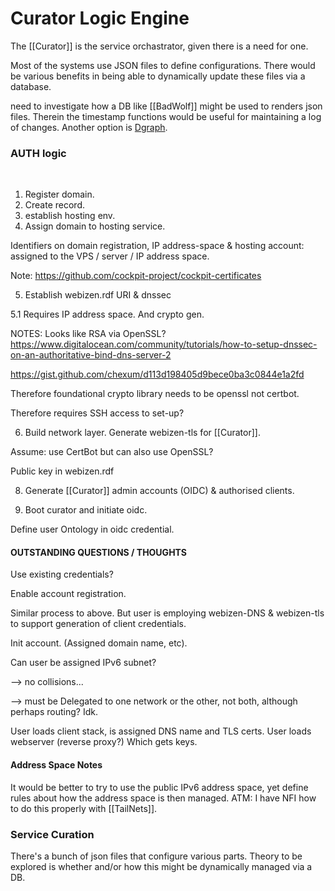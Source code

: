 # Curator Logic Engine

The [[Curator]] is the service orchastrator, given there is a need for one. 

Most of the systems use JSON files to define configurations.  There would be various benefits in being able to dynamically update these files via a database. 

need to investigate how a DB like [[BadWolf]] might be used to renders json files. Therein the timestamp functions would be useful for maintaining a log of changes.  Another option is [Dgraph](https://dgraph.io/).

### AUTH logic
​
1. Register domain.
2. Create record.
3. establish hosting env.
4. Assign domain to hosting service.

Identifiers on domain registration, IP address-space & hosting account: assigned to the VPS / server / IP address space.

Note: https://github.com/cockpit-project/cockpit-certificates

5. Establish webizen.rdf URI & dnssec

5.1 Requires IP address space. And crypto gen.

NOTES:  Looks like RSA via OpenSSL? 
https://www.digitalocean.com/community/tutorials/how-to-setup-dnssec-on-an-authoritative-bind-dns-server-2

https://gist.github.com/chexum/d113d198405d9bece0ba3c0844e1a2fd

Therefore foundational crypto library needs to be openssl not certbot. 

Therefore requires SSH access to set-up?  

6. Build network layer. Generate webizen-tls for [[Curator]].

Assume: use CertBot but can also use OpenSSL? 

Public key in webizen.rdf

8. Generate [[Curator]] admin accounts (OIDC) & authorised clients.

9. Boot curator and initiate oidc.

Define user Ontology in oidc credential.


#### OUTSTANDING QUESTIONS / THOUGHTS
Use existing credentials? 

Enable account registration.

Similar process to above. But user is employing webizen-DNS & webizen-tls to support generation of client credentials.

Init account. (Assigned domain name, etc).

Can user be assigned IPv6 subnet? 

--> no collisions... 

--> must be Delegated to one network or the other, not both, although perhaps routing? Idk.

User loads client stack, is assigned DNS name and TLS certs. User loads webserver (reverse proxy?) Which gets keys.

#### Address Space Notes

It would be better to try to use the public IPv6 address space, yet define rules about how the address space is then managed.  ATM: I have NFI how to do this properly with [[TailNets]].

### Service Curation

There's a bunch of json files that configure various parts.  Theory to be explored is whether and/or how this might be dynamically managed via a DB.  
